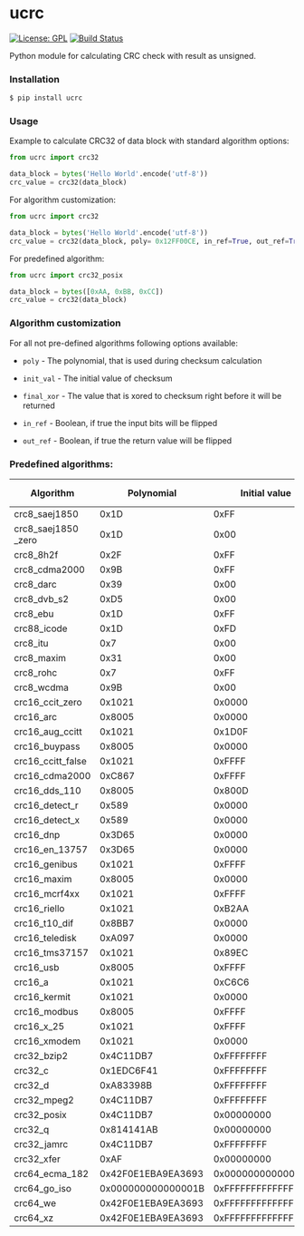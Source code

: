 # ucrc
[![License: GPL](https://img.shields.io/badge/License-GPL-blue)](https://gnu.org/licenses/gpl-3.0.txt) [![Build Status](https://travis-ci.com/sizeofanton/ucrc.svg?branch=master)](https://travis-ci.com/sizeofanton/ucrc)

Python module for calculating CRC check with result as unsigned.

### Installation

```sh
$ pip install ucrc
```



### Usage

Example to calculate CRC32 of data block with standard algorithm options:

```python
from ucrc import crc32

data_block = bytes('Hello World'.encode('utf-8'))
crc_value = crc32(data_block)
```

For algorithm customization:
```python
from ucrc import crc32

data_block = bytes('Hello World'.encode('utf-8'))
crc_value = crc32(data_block, poly= 0x12FF00CE, in_ref=True, out_ref=True)
```

For predefined algorithm:

```python
from ucrc import crc32_posix

data_block = bytes([0xAA, 0xBB, 0xCC])
crc_value = crc32(data_block)
```



### Algorithm customization

For all not pre-defined algorithms following options available:

- `poly` - The polynomial, that is used during checksum calculation

- `init_val` - The initial value of checksum

- `final_xor` - The value that is xored to checksum right before it will be returned

- `in_ref` - Boolean, if true the input bits will be flipped

- `out_ref` - Boolean, if true the return value will be flipped

  

### Predefined algorithms:

| Algorithm           | Polynomial         | Initial value      | Final xor value    | Input ref | Output ref |
| ------------------- | ------------------ | ------------------ | ------------------ | --------- | ---------- |
| crc8_saej1850       | 0x1D               | 0xFF               | 0xFF               | False     | False      |
| crc8_saej1850 _zero | 0x1D               | 0x00               | 0x00               | False     | False      |
| crc8_8h2f           | 0x2F               | 0xFF               | 0xFF               | False     | False      |
| crc8_cdma2000       | 0x9B               | 0xFF               | 0x00               | False     | False      |
| crc8_darc           | 0x39               | 0x00               | 0x00               | True      | True       |
| crc8_dvb_s2         | 0xD5               | 0x00               | 0x00               | False     | False      |
| crc8_ebu            | 0x1D               | 0xFF               | 0x00               | True      | True       |
| crc88_icode         | 0x1D               | 0xFD               | 0x00               | False     | False      |
| crc8_itu            | 0x7                | 0x00               | 0x55               | False     | False      |
| crc8_maxim          | 0x31               | 0x00               | 0x00               | True      | True       |
| crc8_rohc           | 0x7                | 0xFF               | 0x00               | True      | True       |
| crc8_wcdma          | 0x9B               | 0x00               | 0x00               | True      | True       |
| crc16_ccit_zero     | 0x1021             | 0x0000             | 0x0000             | False     | False      |
| crc16_arc           | 0x8005             | 0x0000             | 0x0000             | True      | True       |
| crc16_aug_ccitt     | 0x1021             | 0x1D0F             | 0x0000             | False     | False      |
| crc16_buypass       | 0x8005             | 0x0000             | 0x0000             | False     | False      |
| crc16_ccitt_false   | 0x1021             | 0xFFFF             | 0x0000             | False     | False      |
| crc16_cdma2000      | 0xC867             | 0xFFFF             | 0x0000             | False     | False      |
| crc16_dds_110       | 0x8005             | 0x800D             | 0x0000             | False     | False      |
| crc16_detect_r      | 0x589              | 0x0000             | 0x0001             | False     | False      |
| crc16_detect_x      | 0x589              | 0x0000             | 0x0000             | False     | False      |
| crc16_dnp           | 0x3D65             | 0x0000             | 0xFFFF             | True      | True       |
| crc16_en_13757      | 0x3D65             | 0x0000             | 0xFFFF             | False     | False      |
| crc16_genibus       | 0x1021             | 0xFFFF             | 0xFFFF             | False     | False      |
| crc16_maxim         | 0x8005             | 0x0000             | 0xFFFF             | True      | True       |
| crc16_mcrf4xx       | 0x1021             | 0xFFFF             | 0x0000             | True      | True       |
| crc16_riello        | 0x1021             | 0xB2AA             | 0x0000             | True      | True       |
| crc16_t10_dif       | 0x8BB7             | 0x0000             | 0x0000             | False     | False      |
| crc16_teledisk      | 0xA097             | 0x0000             | 0x0000             | False     | False      |
| crc16_tms37157      | 0x1021             | 0x89EC             | 0x0000             | False     | False      |
| crc16_usb           | 0x8005             | 0xFFFF             | 0xFFFF             | True      | True       |
| crc16_a             | 0x1021             | 0xC6C6             | 0x0000             | True      | True       |
| crc16_kermit        | 0x1021             | 0x0000             | 0x0000             | True      | True       |
| crc16_modbus        | 0x8005             | 0xFFFF             | 0x0000             | True      | True       |
| crc16_x_25          | 0x1021             | 0xFFFF             | 0xFFFF             | True      | True       |
| crc16_xmodem        | 0x1021             | 0x0000             | 0x0000             | False     | False      |
| crc32_bzip2         | 0x4C11DB7          | 0xFFFFFFFF         | 0xFFFFFFFF         | False     | False      |
| crc32_c             | 0x1EDC6F41         | 0xFFFFFFFF         | 0xFFFFFFFF         | True      | True       |
| crc32_d             | 0xA83398B          | 0xFFFFFFFF         | 0xFFFFFFFF         | True      | True       |
| crc32_mpeg2         | 0x4C11DB7          | 0xFFFFFFFF         | 0x00000000         | False     | False      |
| crc32_posix         | 0x4C11DB7          | 0x00000000         | 0xFFFFFFFF         | False     | False      |
| crc32_q             | 0x814141AB         | 0x00000000         | 0x00000000         | False     | False      |
| crc32_jamrc         | 0x4C11DB7          | 0xFFFFFFFF         | 0x00000000         | True      | True       |
| crc32_xfer          | 0xAF               | 0x00000000         | 0x00000000         | False     | False      |
| crc64_ecma_182      | 0x42F0E1EBA9EA3693 | 0x0000000000000000 | 0x0000000000000000 | False     | False      |
| crc64_go_iso        | 0x000000000000001B | 0xFFFFFFFFFFFFFFFF | 0xFFFFFFFFFFFFFFFF | True      | True       |
| crc64_we            | 0x42F0E1EBA9EA3693 | 0xFFFFFFFFFFFFFFFF | 0xFFFFFFFFFFFFFFFF | False     | False      |
| crc64_xz            | 0x42F0E1EBA9EA3693 | 0xFFFFFFFFFFFFFFFF | 0xFFFFFFFFFFFFFFFF | True      | True       |



